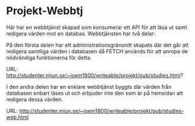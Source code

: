 # Projekt-Webbtj

Här har en webbtjänst skapad som konsumerar ett API för att läsa ut 
samt redigera värden mot en databas. Webbtjänsten har två delar:

På den första delen har ett administrationsgränsnitt skapats där 
det går att redigera samtliga värden i databasen då FETCH används
för att anropa de nödvändiga funktionerna för detta. 

URL: http://studenter.miun.se/~joem1800/writeable/projekt/pub/studies.html?

I den andra delen har en enklare webbtjänst byggts där värden från databasen 
enbart läses ut och erbjuder inte den som är på hemsidan att redigera dessa värden.

URL: http://studenter.miun.se/~joem1800/writeable/projekt/pub/studies-web.html
